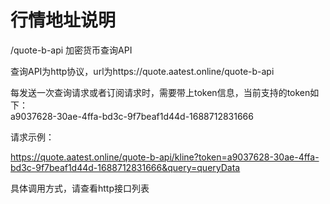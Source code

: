 # 行情地址说明
/quote-b-api    加密货币查询API

查询API为http协议，url为https://quote.aatest.online/quote-b-api

每发送一次查询请求或者订阅请求时，需要带上token信息，当前支持的token如下：<br/>
a9037628-30ae-4ffa-bd3c-9f7beaf1d44d-1688712831666<br/>

请求示例：<br/>

https://quote.aatest.online/quote-b-api/kline?token=a9037628-30ae-4ffa-bd3c-9f7beaf1d44d-1688712831666&query=queryData<br/>

具体调用方式，请查看http接口列表


